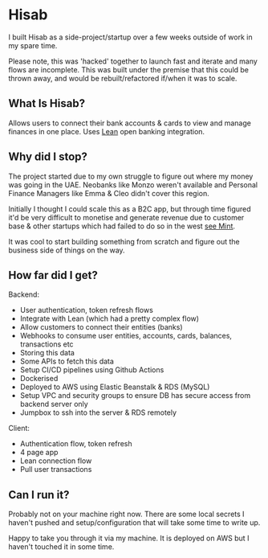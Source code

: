 # Hisab

I built Hisab as a side-project/startup over a few weeks outside of work in my spare time.

Please note, this was 'hacked' together to launch fast and iterate and many flows are incomplete. This was built under the premise that this could be thrown away, and would be rebuilt/refactored if/when it was to scale.

## What Is Hisab?
Allows users to connect their bank accounts & cards to view and manage finances in one place.
Uses [Lean](https://www.leantech.me/) open banking integration.

## Why did I stop?
The project started due to my own struggle to figure out where my money was going in the UAE. Neobanks like Monzo weren't available and Personal Finance Managers like Emma & Cleo didn't cover this region.

Initially I thought I could scale this as a B2C app, but through time figured it'd be very difficult to monetise and generate revenue due to customer base & other startups which had failed to do so in the west [see Mint](https://www.cnbc.com/select/mint-budgeting-app-is-going-away-here-are-some-alternatives/#:~:text=Mint%20will%20go%20offline%20March%2023%2C%202024.&text=The%20Mint%20budgeting%20app%20officially,Karma%2C%20which%20it%20also%20owns).

It was cool to start building something from scratch and figure out the business side of things on the way.

## How far did I get?
Backend:
- User authentication, token refresh flows
- Integrate with Lean (which had a pretty complex flow)
- Allow customers to connect their entities (banks)
- Webhooks to consume user entities, accounts, cards, balances, transactions etc
- Storing this data
- Some APIs to fetch this data
- Setup CI/CD pipelines using Github Actions
- Dockerised
- Deployed to AWS using Elastic Beanstalk & RDS (MySQL)
- Setup VPC and security groups to ensure DB has secure access from backend server only
- Jumpbox to ssh into the server & RDS remotely

Client:
- Authentication flow, token refresh
- 4 page app
- Lean connection flow
- Pull user transactions

## Can I run it?
Probably not on your machine right now. There are some local secrets I haven't pushed and setup/configuration that will take some time to write up.

Happy to take you through it via my machine. It is deployed on AWS but I haven't touched it in some time.